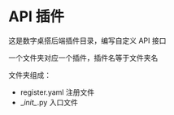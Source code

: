 # API 插件

这是数字桌搭后端插件目录，编写自定义 API 接口

一个文件夹对应一个插件，插件名等于文件夹名

文件夹组成：
- register.yaml  注册文件
- \__init\__.py  入口文件
